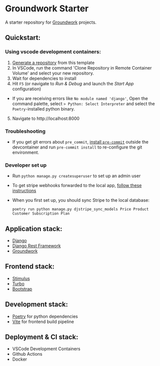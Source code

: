 # Groundwork Starter

A starter repository for [Groundwork](https://groundwork.commonknowledge.coop) projects.

## Quickstart:

### Using vscode development containers:

1. [Generate a repository](https://github.com/commonknowledge/groundwork-starter-template/generate) from this template
2. In VSCode, run the command 'Clone Repository in Remote Container Volume' and select your new repository.
3. Wait for dependencies to install
4. Hit `F5` (or navigate to _Run & Debug_ and launch the _Start App_ configuration)
  - If you are receiving errors like `No module named 'django'`, Open the command palette, select `> Python: Select Interpreter` and select the `Poetry`-installed python binary.
5. Navigate to http://localhost:8000

### Troubleshooting

- If you get git errors about `pre_commit`, [install `pre-commit`](https://formulae.brew.sh/formula/pre-commit) outside the devcontainer and run `pre-commit install` to re-configure the git environment.
  
### Developer set up

- Run `python manage.py createsuperuser` to set up an admin user
- To get stripe webhooks forwarded to the local app, [follow these instructions](https://stripe.com/docs/stripe-vscode#webhooks)
- When you first set up, you should sync Stripe to the local database:

    ```
    poetry run python manage.py djstripe_sync_models Price Product Customer Subscription Plan
    ```

## Application stack:

- [Django](https://www.djangoproject.com/)
- [Django Rest Framework](https://groundwork.commonknowledge.coop)
- [Groundwork](https://groundwork.commonknowledge.coop)

## Frontend stack:

- [Stimulus](https://stimulus.hotwired.dev/)
- [Turbo](https://turbo.hotwired.dev/)
- [Bootstrap](https://groundwork.commonknowledge.coop)

## Development stack:

- [Poetry](https://python-poetry.org/) for python dependencies
- [Vite](https://vitejs.dev/) for frontend build pipeline

## Deployment & CI stack:

- VSCode Development Containers
- Github Actions
- Docker
